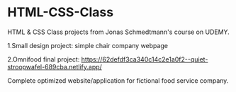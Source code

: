 # HTML-CSS-Class
HTML &amp; CSS Class projects from Jonas Schmedtmann's course on UDEMY.

1.Small design project: simple chair company webpage

2.Omnifood final project: https://62defdf3ca340c14c2e1a0f2--quiet-stroopwafel-689cba.netlify.app/

Complete optimized website/application for fictional food service company.
